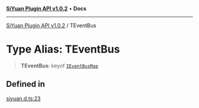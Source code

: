 [**SiYuan Plugin API v1.0.2**](../README.md) • **Docs**

---

[SiYuan Plugin API v1.0.2](../README.md) / TEventBus

# Type Alias: TEventBus

> **TEventBus**: keyof [`IEventBusMap`](../interfaces/IEventBusMap.md)

## Defined in

[siyuan.d.ts:23](https://github.com/siyuan-note/petal/tree/main/siyuan.d.ts#L23)
